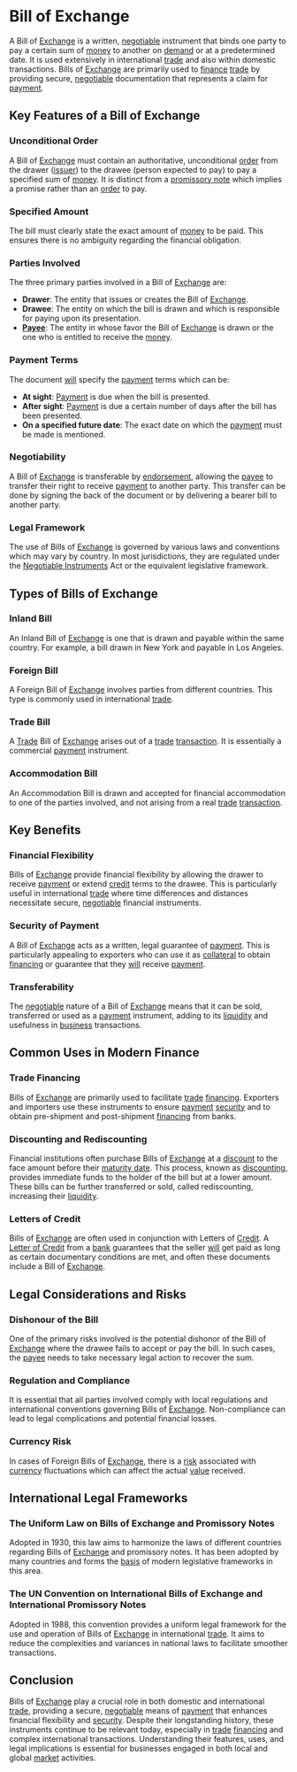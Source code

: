 # Bill of Exchange

A Bill of [Exchange](../e/exchange.md) is a written, [negotiable](../n/negotiable.md) instrument that binds one party to pay a certain sum of [money](../m/money.md) to another on [demand](../d/demand.md) or at a predetermined date. It is used extensively in international [trade](../t/trade.md) and also within domestic transactions. Bills of [Exchange](../e/exchange.md) are primarily used to [finance](../f/finance.md) [trade](../t/trade.md) by providing secure, [negotiable](../n/negotiable.md) documentation that represents a claim for [payment](../p/payment.md).

## Key Features of a Bill of Exchange

### Unconditional Order
A Bill of [Exchange](../e/exchange.md) must contain an authoritative, unconditional [order](../o/order.md) from the drawer ([issuer](../i/issuer.md)) to the drawee (person expected to pay) to pay a specified sum of [money](../m/money.md). It is distinct from a [promissory note](../p/promissory_note.md) which implies a promise rather than an [order](../o/order.md) to pay.

### Specified Amount
The bill must clearly state the exact amount of [money](../m/money.md) to be paid. This ensures there is no ambiguity regarding the financial obligation.

### Parties Involved
The three primary parties involved in a Bill of [Exchange](../e/exchange.md) are:
- **Drawer**: The entity that issues or creates the Bill of [Exchange](../e/exchange.md).
- **Drawee**: The entity on which the bill is drawn and which is responsible for paying upon its presentation.
- **[Payee](../p/payee.md)**: The entity in whose favor the Bill of [Exchange](../e/exchange.md) is drawn or the one who is entitled to receive the [money](../m/money.md).

### Payment Terms
The document [will](../w/will.md) specify the [payment](../p/payment.md) terms which can be:
- **At sight**: [Payment](../p/payment.md) is due when the bill is presented.
- **After sight**: [Payment](../p/payment.md) is due a certain number of days after the bill has been presented.
- **On a specified future date**: The exact date on which the [payment](../p/payment.md) must be made is mentioned.

### Negotiability
A Bill of [Exchange](../e/exchange.md) is transferable by [endorsement](../e/endorsement.md), allowing the [payee](../p/payee.md) to transfer their right to receive [payment](../p/payment.md) to another party. This transfer can be done by signing the back of the document or by delivering a bearer bill to another party.

### Legal Framework
The use of Bills of [Exchange](../e/exchange.md) is governed by various laws and conventions which may vary by country. In most jurisdictions, they are regulated under the [Negotiable Instruments](../n/negotiable_instrument.md) Act or the equivalent legislative framework.

## Types of Bills of Exchange

### Inland Bill
An Inland Bill of [Exchange](../e/exchange.md) is one that is drawn and payable within the same country. For example, a bill drawn in New York and payable in Los Angeles.

### Foreign Bill
A Foreign Bill of [Exchange](../e/exchange.md) involves parties from different countries. This type is commonly used in international [trade](../t/trade.md).

### Trade Bill
A [Trade](../t/trade.md) Bill of [Exchange](../e/exchange.md) arises out of a [trade](../t/trade.md) [transaction](../t/transaction.md). It is essentially a commercial [payment](../p/payment.md) instrument.

### Accommodation Bill
An Accommodation Bill is drawn and accepted for financial accommodation to one of the parties involved, and not arising from a real [trade](../t/trade.md) [transaction](../t/transaction.md).

## Key Benefits

### Financial Flexibility
Bills of [Exchange](../e/exchange.md) provide financial flexibility by allowing the drawer to receive [payment](../p/payment.md) or extend [credit](../c/credit.md) terms to the drawee. This is particularly useful in international [trade](../t/trade.md) where time differences and distances necessitate secure, [negotiable](../n/negotiable.md) financial instruments.

### Security of Payment
A Bill of [Exchange](../e/exchange.md) acts as a written, legal guarantee of [payment](../p/payment.md). This is particularly appealing to exporters who can use it as [collateral](../c/collateral.md) to obtain [financing](../f/financing.md) or guarantee that they [will](../w/will.md) receive [payment](../p/payment.md).

### Transferability
The [negotiable](../n/negotiable.md) nature of a Bill of [Exchange](../e/exchange.md) means that it can be sold, transferred or used as a [payment](../p/payment.md) instrument, adding to its [liquidity](../l/liquidity.md) and usefulness in [business](../b/business.md) transactions.

## Common Uses in Modern Finance

### Trade Financing
Bills of [Exchange](../e/exchange.md) are primarily used to facilitate [trade](../t/trade.md) [financing](../f/financing.md). Exporters and importers use these instruments to ensure [payment](../p/payment.md) [security](../s/security.md) and to obtain pre-shipment and post-shipment [financing](../f/financing.md) from banks.

### Discounting and Rediscounting
Financial institutions often purchase Bills of [Exchange](../e/exchange.md) at a [discount](../d/discount.md) to the face amount before their [maturity date](../m/maturity_date.md). This process, known as [discounting](../d/discounting.md), provides immediate funds to the holder of the bill but at a lower amount. These bills can be further transferred or sold, called rediscounting, increasing their [liquidity](../l/liquidity.md).

### Letters of Credit
Bills of [Exchange](../e/exchange.md) are often used in conjunction with Letters of [Credit](../c/credit.md). A [Letter of Credit](../l/letter_of_credit.md) from a [bank](../b/bank.md) guarantees that the seller [will](../w/will.md) get paid as long as certain documentary conditions are met, and often these documents include a Bill of [Exchange](../e/exchange.md).

## Legal Considerations and Risks

### Dishonour of the Bill
One of the primary risks involved is the potential dishonor of the Bill of [Exchange](../e/exchange.md) where the drawee fails to accept or pay the bill. In such cases, the [payee](../p/payee.md) needs to take necessary legal action to recover the sum.

### Regulation and Compliance
It is essential that all parties involved comply with local regulations and international conventions governing Bills of [Exchange](../e/exchange.md). Non-compliance can lead to legal complications and potential financial losses.

### Currency Risk
In cases of Foreign Bills of [Exchange](../e/exchange.md), there is a [risk](../r/risk.md) associated with [currency](../c/currency.md) fluctuations which can affect the actual [value](../v/value.md) received.

## International Legal Frameworks

### The Uniform Law on Bills of Exchange and Promissory Notes
Adopted in 1930, this law aims to harmonize the laws of different countries regarding Bills of [Exchange](../e/exchange.md) and promissory notes. It has been adopted by many countries and forms the [basis](../b/basis.md) of modern legislative frameworks in this area.

### The UN Convention on International Bills of Exchange and International Promissory Notes
Adopted in 1988, this convention provides a uniform legal framework for the use and operation of Bills of [Exchange](../e/exchange.md) in international [trade](../t/trade.md). It aims to reduce the complexities and variances in national laws to facilitate smoother transactions.

## Conclusion

Bills of [Exchange](../e/exchange.md) play a crucial role in both domestic and international [trade](../t/trade.md), providing a secure, [negotiable](../n/negotiable.md) means of [payment](../p/payment.md) that enhances financial flexibility and [security](../s/security.md). Despite their longstanding history, these instruments continue to be relevant today, especially in [trade](../t/trade.md) [financing](../f/financing.md) and complex international transactions. Understanding their features, uses, and legal implications is essential for businesses engaged in both local and global [market](../m/market.md) activities.
